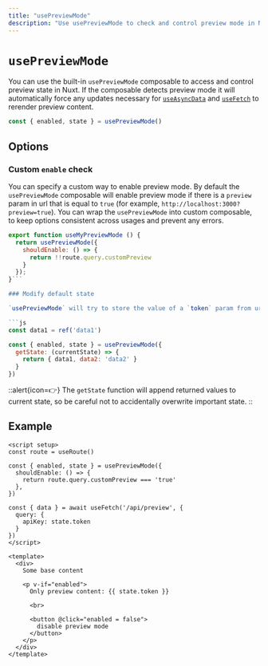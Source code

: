 ```yaml
---
title: "usePreviewMode"
description: "Use usePreviewMode to check and control preview mode in Nuxt"
---
```


# `usePreviewMode`

You can use the built-in `usePreviewMode` composable to access and control preview state in Nuxt. If the composable detects preview mode it will automatically force any updates necessary for [`useAsyncData`](/docs/api/composables/use-async-data) and [`useFetch`](/docs/api/composables/use-fetch) to rerender preview content.

```js
const { enabled, state } = usePreviewMode()
```

## Options

### Custom `enable` check

You can specify a custom way to enable preview mode. By default the `usePreviewMode` composable will enable preview mode if there is a `preview` param in url that is equal to `true` (for example, `http://localhost:3000?preview=true`). You can wrap the `usePreviewMode` into custom composable, to keep options consistent across usages and prevent any errors.

```js
export function useMyPreviewMode () {
  return usePreviewMode({
    shouldEnable: () => {
      return !!route.query.customPreview
    }
  });
}```

### Modify default state

`usePreviewMode` will try to store the value of a `token` param from url in state. You can modify this state and it will be available for all [`usePreviewMode`](/docs/api/composables/use-preview-mode) calls.

```js
const data1 = ref('data1')

const { enabled, state } = usePreviewMode({
  getState: (currentState) => {
    return { data1, data2: 'data2' }
  }
})
```

::alert{icon=👉}
The `getState` function will append returned values to current state, so be careful not to accidentally overwrite important state.
::

## Example

```vue [pages/some-page.vue]
<script setup>
const route = useRoute()

const { enabled, state } = usePreviewMode({
  shouldEnable: () => {
    return route.query.customPreview === 'true'
  },
})

const { data } = await useFetch('/api/preview', {
  query: {
    apiKey: state.token
  }
})
</script>

<template>
  <div>
    Some base content

    <p v-if="enabled">
      Only preview content: {{ state.token }}

      <br>

      <button @click="enabled = false">
        disable preview mode
      </button>
    </p>
  </div>
</template>
```
